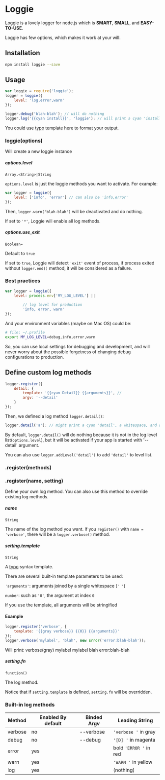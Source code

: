 # Loggie

Loggie is a lovely logger for node.js which is **SMART**, **SMALL**, and **EASY-TO-USE**.

Loggie has few options, which makes it work at your will.


## Installation

```bash
npm install loggie --save
```
	
## Usage

```js
var loggie = require('loggie');
logger = loggie({
	level: 'log,error,warn' 
});

logger.debug('blah-blah'); // will do nothing
logger.log('{{cyan install}}', 'loggie'); // will print a cyan 'install', space, and 'loggie'.
```

You could use [typo](https://github.com/kaelzhang/typo) template here to format your output.

### loggie(options)
Will create a new loggie instance

##### options.level
`Array.<String>|String`

`options.level` is just the loggie methods you want to activate. For example:

```js
var logger = loggie({
	level: ['info', 'error'] // can also be 'info,error'
});
```

Then, `logger.warn('blah-blah')` will be deactivated and do nothing.

If set to `'*'`, Loggie will enable all log methods.


##### options.use_exit
`Boolean=`

Default to `true`

If set to `true`, Loggie will detect `'exit'` event of process, if process exited without `logger.end()` method, it will be considered as a failure.

### Best practices

```js
var logger = loggie({
	level: process.env['MY_LOG_LEVEL'] || 
	
		// log level for production
		'info, error, warn'
});
```
And your environment variables (maybe on Mac OS) could be:

```bash
# file: ~/.profile
export MY_LOG_LEVEL=debug,info,error,warn
```

So, you can use local settings for debugging and development, and will never worry about the possible forgetness of changing debug configurations to production.


## Define custom log methods

```js
logger.register({
	detail: {
		template: '{{cyan Detail}} {{arguments}}', // 
		argv: '--detail'
	}
});
```
Then, we defined a log method `logger.detail()`:

```js
logger.detail('a'); // might print a cyan 'detail', a whitespace, and an 'a'
```

By default, `logger.detail()` will do nothing because it is not in the log level list(`options.level`), but it will be activated if your app is started with '--detail' argument.

You can also use `logger.addLevel('detail')` to add `'detail'` to level list.


### .register(methods)

### .register(name, setting)

Define your own log method. You can also use this method to override existing log methods.

##### name
`String`

The name of the log method you want. If you `register()` with `name = 'verbose'`, there will be a `logger.verbose()` method.


##### setting.template
`String`

A [typo](https://github.com/kaelzhang/typo) syntax template.

There are several built-in template parameters to be used:

`'arguments'`: arguments joined by a single whitespace (`' '`)

`number`: such as `'0'`, the argument at index `0`

If you use the template, all arguments will be stringified


#### Example

```js
logger.register('verbose', {
	template: '{{gray verbose}} {{0}} {{arguments}}'
});
logger.verbose('mylabel', 'blah', new Error('error:blah-blah'));
```

Will print: verbose(gray) mylabel mylabel blah error:blah-blah


##### setting.fn
`function()`

The log method.

Notice that if `setting.template` is defined, 	`setting.fn` will be overridden.


### Built-in log methods

Method  | Enabled By default | Binded Argv | Leading String
------- | ------------------ | ----------- | -------------------
verbose | no                 | --verbose   | `'verbose '` in gray
debug   | no                 | --debug     | `'[D] '` in magenta
error   | yes                |             | bold `'ERROR '` in red
warn    | yes                |             | `'WARN '` in yellow
log     | yes                |             | (nothing)

